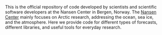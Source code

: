 This is the official repository of code developed by scientists and scientific software developers at the Nansen Center in Bergen, Norway.
The [Nansen Center](https://www.nersc.no) mainly focuses on Arctic research, addressing the ocean, sea ice, and the atmosphere.
Here we provide code for different types of forecasts, different libraries, and useful tools for everyday research.
